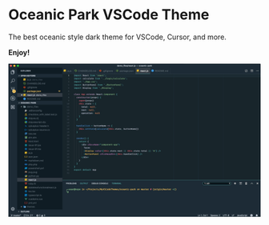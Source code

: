 # Oceanic Park VSCode Theme

The best oceanic style dark theme for VSCode, Cursor, and more.

**Enjoy!**

![Image of Oceanic Next Theme UI](oceanic-park-ui-wide.jpg)
